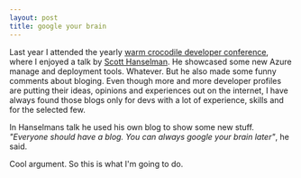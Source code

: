 ```yaml
---
layout: post
title: google your brain
---
```

Last year I attended the yearly <a href="http://thewcdc.net/">warm crocodile developer conference</a>, where I enjoyed a talk by <a href="http://www.hanselman.com/">Scott Hanselman</a>. He showcased some new Azure manage and deployment tools. Whatever.
But he also made some funny comments about bloging.
Even though more and more developer profiles are putting their ideas, opinions and experiences out on the internet, I have always found those blogs only for devs with a lot of experience, skills and for the selected few.

In Hanselmans talk he used his own blog to show some new stuff. *"Everyone should have a blog. You can always google your brain later"*, he said.

Cool argument. So this is what I'm going to do.

